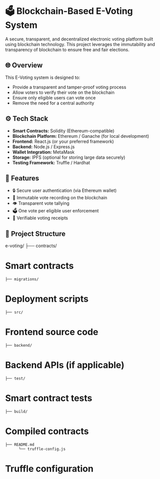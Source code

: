 # 🗳️ Blockchain-Based E-Voting System

A secure, transparent, and decentralized electronic voting platform built using blockchain technology. This project leverages the immutability and transparency of blockchain to ensure free and fair elections.

## 🌐 Overview

This E-Voting system is designed to:
- Provide a transparent and tamper-proof voting process
- Allow voters to verify their vote on the blockchain
- Ensure only eligible users can vote once
- Remove the need for a central authority

## ⚙️ Tech Stack

- **Smart Contracts:** Solidity (Ethereum-compatible)
- **Blockchain Platform:** Ethereum / Ganache (for local development)
- **Frontend:** React.js (or your preferred framework)
- **Backend:** Node.js / Express.js
- **Wallet Integration:** MetaMask
- **Storage:** IPFS (optional for storing large data securely)
- **Testing Framework:** Truffle / Hardhat

## 🚀 Features

- 🔒 Secure user authentication (via Ethereum wallet)
- 📃 Immutable vote recording on the blockchain
- 👁️ Transparent vote tallying
- 🗳️ One vote per eligible user enforcement
- 🧾 Verifiable voting receipts

## 📁 Project Structure

e-voting/ 
    ├── contracts/ 
# Smart contracts 
    ├── migrations/
# Deployment scripts 
    ├── src/
# Frontend source code
    ├── backend/ 
# Backend APIs (if applicable) 
    ├── test/ 
# Smart contract tests 
    ├── build/ 
# Compiled contracts
    ├── README.md 
          └── truffle-config.js 
# Truffle configuration

